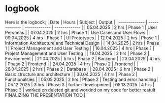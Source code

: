 # logbook

Here is the logbook;
| Date       |   Hours       |  Subject          |  Output       |
| ------------- | ------------- |  ------------- | ------------- |
| 05.04.2025  | 2 hrs   | Phase 1 | User Personas |
| 07.04.2025  | 2 hrs  | Phase 1 | Use Cases and User Flows |
| 09.04.2025  | 4 hrs  | Phase 1 | UI Prototypes |
| 12.04.2025  | 2 hrs  | Phase 1 | Information Architecture and Technical Design |
| 14.04.2025  | 2 hrs  | Phase 1 | Project Management and User Testing |
| 16.04.2025  | 4 hrs  | Phase 1 | Project Management and User Testing |
| 19.04.2025  | 2 hrs  | Phase 2 | Environment |
| 21.04.2025  | 5 hrs  | Phase 2 | Backend |
| 23.04.2025  | 4 hrs  | Phase 2 | Frontend |
| 24.04.2025  | 4 hrs  | Phase 2 | Frontend |
| 26.04.2025  | 2 hrs  | Phase 2 | Database |
| 28.04.2025  | 2 hrs  | Phase 2 | Basic structure and architecture |
| 30.04.2025  | 4 hrs  | Phase 2 | Functionalities |
| 05.05.2025  | 2 hrs  | Phase 2 | Testing and error handling |
| 05.12.2025  | 3 hrs  | Phase 3 | further development|
| 05.13.2025  | 4 hrs  | Phase 3 | worked on deleted git and workind on my code for better restult FINALIZING THE PRESENTATION TOO.|

